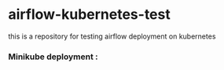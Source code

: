 # airflow-kubernetes-test
this is a repository for testing airflow deployment on kubernetes 



### Minikube deployment : 

